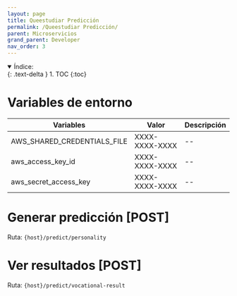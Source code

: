 ```yaml
---
layout: page
title: Queestudiar Predicción
permalink: /Queestudiar Predicción/
parent: Microservicios
grand_parent: Developer
nav_order: 3
---
```


<details open markdown="block">
  <summary>
    Índice:
  </summary>
  {: .text-delta }
1. TOC
{:toc}
</details>


# Variables de entorno

| Variables                   | Valor                                 | Descripción |
| -----------                 | -----------                           | ----------- |
| AWS_SHARED_CREDENTIALS_FILE                  | XXXX-XXXX-XXXX                                 | -- |
| aws_access_key_id                  | XXXX-XXXX-XXXX                                 | -- |
| aws_secret_access_key                  | XXXX-XXXX-XXXX                                 | -- |

# Generar predicción [POST]
Ruta: `{host}/predict/personality`

# Ver resultados [POST]
Ruta: `{host}/predict/vocational-result`
